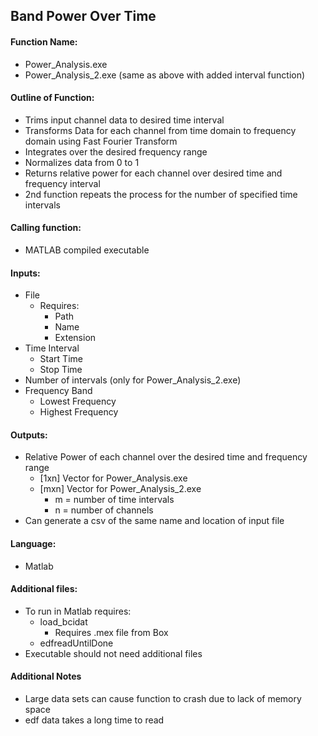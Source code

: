 ## Band Power Over Time
#### Function Name:
- Power_Analysis.exe
- Power_Analysis_2.exe (same as above with added interval function)

#### Outline of Function:
- Trims input channel data to desired time interval
- Transforms Data for each channel from time domain to frequency domain using Fast Fourier Transform
- Integrates over the desired frequency range
- Normalizes data from 0 to 1
- Returns relative power for each channel over desired time and frequency interval
- 2nd function repeats the process for the number of specified time intervals

#### Calling function:
- MATLAB compiled executable

#### Inputs:
- File
  - Requires:
    - Path
    - Name
    - Extension
- Time Interval
  - Start Time
  - Stop Time
- Number of intervals (only for Power_Analysis_2.exe)
- Frequency Band
  - Lowest Frequency
  - Highest Frequency
  
#### Outputs:
- Relative Power of each channel over the desired time and frequency range
  - [1xn] Vector for Power_Analysis.exe
  - [mxn] Vector for Power_Analysis_2.exe
    - m = number of time intervals
    - n = number of channels
- Can generate a csv of the same name and location of input file

#### Language:
- Matlab

#### Additional files:
- To run in Matlab requires:
  - load_bcidat
    - Requires .mex file from Box
  - edfreadUntilDone
- Executable should not need additional files

#### Additional Notes
- Large data sets can cause function to crash due to lack of memory space
- edf data takes a long time to read
